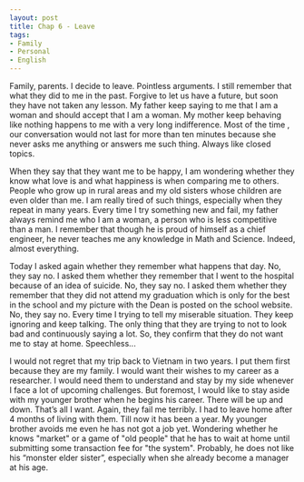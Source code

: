 ```yaml
---
layout: post
title: Chap 6 - Leave
tags:
- Family
- Personal
- English
---
```


Family, parents. I decide to leave. Pointless arguments. I still remember that what they did to me in the past. Forgive to let us have a future, but soon they have not taken any lesson. My father keep saying to me that I am a woman and should accept that I am a woman. My mother keep behaving like nothing happens to me with a very long indifference. Most of the time , our conversation would not last for more than ten minutes because she never asks me anything or answers me such thing. Always like closed topics.

When they say that they want me to be happy, I am wondering whether they know what love is and what happiness is when comparing me to others. People who grow up in rural areas and my old sisters whose children are even older than me. I am really tired of such things, especially when they repeat in many years. Every time I try something new and fail, my father always remind me who I am a woman, a person who is less competitive than a man. I remember that though he is proud of himself as a chief engineer, he never teaches me any knowledge in Math and Science. Indeed, almost everything.

Today I asked again whether they remember what happens that day. No, they say no. I asked them whether they remember that I went to the hospital because of an idea of suicide. No, they say no. I asked them whether they remember that they did not attend my graduation which is only for the best in the school and my picture with the Dean is posted on the school website. No, they say no. Every time I trying to tell my miserable situation. They keep ignoring and keep talking. The only thing that they are trying to not to look bad and continuously saying a lot. So, they confirm that they do not want me to stay at home. Speechless...

I would not regret that my trip back to Vietnam in two years. I put them first because they are my family. I would want their wishes to my career as a researcher. I would need them to understand and stay by my side whenever I face a lot of upcoming challenges. But foremost, I would like to stay aside with my younger brother when he begins his career. There will be up and down. That’s all I want. Again, they fail me terribly. I had to leave home after 4 months of living with them. Till now it has been a year. My younger brother avoids me even he has not got a job yet. Wondering whether he knows "market" or a game of "old people" that he has to wait at home until submitting some transaction fee for "the system". Probably, he does not like his “monster elder sister”, especially when she already become a manager at his age.
